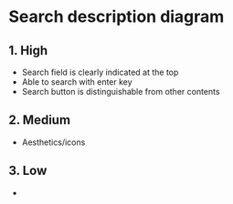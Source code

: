 # Search description diagram

## 1. High

- Search field is clearly indicated at the top
- Able to search with enter key
- Search button is distinguishable from other contents

## 2. Medium

- Aesthetics/icons

## 3. Low

-
